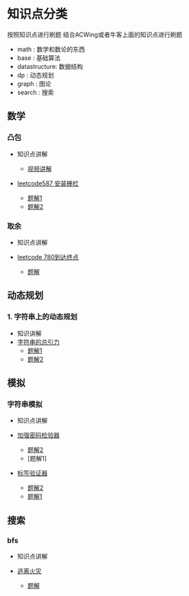 # 知识点分类



按照知识点进行刷题
结合ACWing或者牛客上面的知识点进行刷题

- math : 数学和数论的东西
- base : 基础算法
- datastructure: 数据结构
- dp : 动态规划
- graph : 图论
- search : 搜索

## 数学
### 凸包

- 知识点讲解
    - [视频讲解](https://www.bilibili.com/video/BV1v741197YM?spm_id_from=333.337.search-card.all.click)
   
- [leetcode587 安装栅栏](https://leetcode-cn.com/problems/erect-the-fence/)
  - [题解1](https://blog.csdn.net/fuzekun/article/details/124542010?spm=1001.2014.3001.5501)
  - [题解2](https://leetcode-cn.com/problems/erect-the-fence/solution/by-ac_oier-4xuu/)

### 取余

- 知识点讲解

- [leetcode 780到达终点](https://leetcode-cn.com/problems/reaching-points/)
  - [题解](https://leetcode-cn.com/problems/reaching-points/solution/shi-yao-shu-xue-jiu-shi-ge-nao-jin-ji-zh-8hqh/)
  
  
  
  
  
## 动态规划

### 1. 字符串上的动态规划

- 知识讲解
- [字符串的总引力](https://leetcode-cn.com/problems/total-appeal-of-a-string/)
   - [题解1](https://leetcode-cn.com/problems/total-appeal-of-a-string/solution/by-man-qian-shu-xiao-ming-hh7x/)
   - [题解2](https://leetcode-cn.com/problems/total-appeal-of-a-string/solution/by-endlesscheng-g405/)
   
   
   
   
## 模拟
### 字符串模拟
- 知识点讲解
- [加强密码检验器](https://leetcode-cn.com/problems/strong-password-checker/)
    - [题解2](https://leetcode-cn.com/problems/strong-password-checker/solution/by-ac_oier-unp5/)
    - [题解1]
    
- [标签验证器](https://leetcode-cn.com/problems/tag-validator/)
    - [题解2](https://leetcode-cn.com/problems/tag-validator/solution/biao-qian-yan-zheng-qi-by-leetcode-solut-fecy/)
    - [题解1]()
    
    
    
    
    
## 搜索

### bfs

- 知识点讲解

- [逃离火灾](https://leetcode-cn.com/problems/escape-the-spreading-fire/)
    - [题解](https://leetcode-cn.com/problems/escape-the-spreading-fire/solution/er-fen-duo-yuan-bfs-by-man-qian-shu-xiao-6t4q/)
    
   